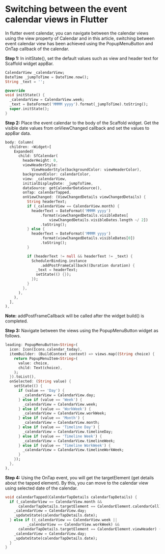 # Switching between the event calendar views in Flutter
In flutter event calendar, you can navigate between the calendar views using the view property of Calendar and in this article, switching between event calendar view has been achieved using the PopupMenuButton and OnTap callback of the calendar.

**Step 1:** In initState(), set the default values such as view and header text for Scaffold widget appBar.

```dart
CalendarView _calendarView;
DateTime _jumpToTime = DateTime.now();
String _text = '';

@override
void initState() {
  _calendarView = CalendarView.week;
  _text = DateFormat('MMMM yyyy').format(_jumpToTime).toString();
  super.initState();
}
```

**Step 2:** Place the event calendar to the body of the Scaffold widget. Get the visible date values from onViewChanged callback and set the values to appBar data.   

```dart
body: Column(
  children: <Widget>[
    Expanded(
      child: SfCalendar(
        headerHeight: 0,
        viewHeaderStyle:
            ViewHeaderStyle(backgroundColor: viewHeaderColor),
        backgroundColor: calendarColor,
        view: _calendarView,
        initialDisplayDate: _jumpToTime,
        dataSource: getCalendarDataSource(),
        onTap: calendarTapped,
        onViewChanged: (ViewChangedDetails viewChangedDetails) {
          String headerText;
          if (_calendarView == CalendarView.month) {
            headerText = DateFormat('MMMM yyyy')
                .format(viewChangedDetails.visibleDates[
                    viewChangedDetails.visibleDates.length ~/ 2])
                .toString();
          } else {
            headerText = DateFormat('MMMM yyyy')
                .format(viewChangedDetails.visibleDates[0])
                .toString();
          }

          if (headerText != null && headerText != _text) {
            SchedulerBinding.instance
                .addPostFrameCallback((Duration duration) {
              _text = headerText;
              setState(() {});
            });
          }
        },
      ),
    ),
  ],
),
```
 
**Note:** addPostFrameCallback will be called after the widget build() is completed.

**Step 3:** Navigate between the views using the PopupMenuButton widget as follows.

```dart
leading: PopupMenuButton<String>(
  icon: Icon(Icons.calendar_today),
  itemBuilder: (BuildContext context) => views.map((String choice) {
    return PopupMenuItem<String>(
      value: choice,
      child: Text(choice),
    );
  }).toList(),
  onSelected: (String value) {
    setState(() {
      if (value == 'Day') {
        _calendarView = CalendarView.day;
      } else if (value == 'Week') {
        _calendarView = CalendarView.week;
      } else if (value == 'WorkWeek') {
        _calendarView = CalendarView.workWeek;
      } else if (value == 'Month') {
        _calendarView = CalendarView.month;
      } else if (value == 'Timeline Day') {
        _calendarView = CalendarView.timelineDay;
      } else if (value == 'Timeline Week') {
        _calendarView = CalendarView.timelineWeek;
      } else if (value == 'Timeline WorkWeek') {
        _calendarView = CalendarView.timelineWorkWeek;
      }
    });
  },
),
```

**Step 4:** Using the OnTap event, you will get the targetElement (get details about the tapped element). By this, you can move to the calendar view using selected date of the calendar.

```dart
void calendarTapped(CalendarTapDetails calendarTapDetails) {
  if (_calendarView == CalendarView.month &&
      calendarTapDetails.targetElement == CalendarElement.calendarCell) {
    _calendarView = CalendarView.day;
    _updateState(calendarTapDetails.date);
  } else if ((_calendarView == CalendarView.week ||
          _calendarView == CalendarView.workWeek) &&
      calendarTapDetails.targetElement == CalendarElement.viewHeader) {
    _calendarView = CalendarView.day;
    _updateState(calendarTapDetails.date);
  }
} 
``` 
 
